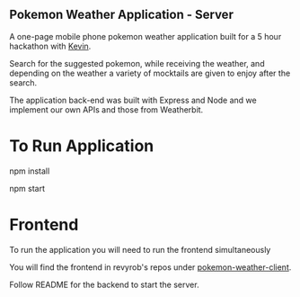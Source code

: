 ## Pokemon Weather Application - Server

A one-page mobile phone pokemon weather application built for a 5 hour hackathon with <a href="https://github.com/kai0716">Kevin</a>.  

Search for the suggested pokemon, while receiving the weather, and depending on the weather a variety of mocktails are given to enjoy after the search.  

The application back-end was built with Express and Node and we implement our own APIs and those from Weatherbit.

# To Run Application

npm install 

npm start


# Frontend

To run the application you will need to run the frontend simultaneously

You will find the frontend in revyrob's repos under <a href="">pokemon-weather-client</a>.

Follow README for the backend to start the server.

